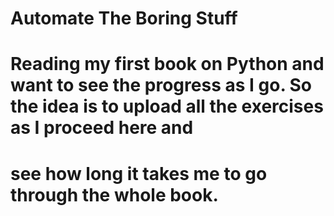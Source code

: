 # Automate The Boring Stuff
# Reading my first book on Python and want to see the progress as I go. So the idea is to upload all the exercises as I proceed here and 
# see how long it takes me to go through the whole book.
